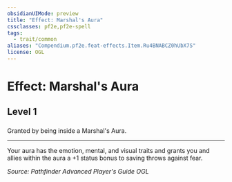 ```yaml
---
obsidianUIMode: preview
title: "Effect: Marshal's Aura"
cssclasses: pf2e,pf2e-spell
tags:
  - trait/common
aliases: "Compendium.pf2e.feat-effects.Item.Ru4BNABCZ0hUbX7S"
license: OGL
---
```

# Effect: Marshal's Aura
## Level 1
### 






Granted by being inside a Marshal's Aura.

* * *

Your aura has the emotion, mental, and visual traits and grants you and allies within the aura a +1 status bonus to saving throws against fear.

*Source: Pathfinder Advanced Player's Guide*
*OGL*
